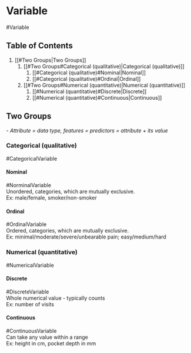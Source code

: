 # Variable
#Variable

## Table of Contents
1. [[#Two Groups|Two Groups]]
	1. [[#Two Groups#Categorical (qualitative)|Categorical (qualitative)]]
		1. [[#Categorical (qualitative)#Nominal|Nominal]]
		2. [[#Categorical (qualitative)#Ordinal|Ordinal]]
	2. [[#Two Groups#Numerical (quantitative)|Numerical (quantitative)]]
		1. [[#Numerical (quantitative)#Discrete|Discrete]]
		2. [[#Numerical (quantitative)#Continuous|Continuous]]

## Two Groups

*- Attribute = data type, features = predictors = attribute + its value*

### Categorical (qualitative)
#CategoricalVariable

#### Nominal 
#NorminalVariable  
Unordered, categories, which are mutually exclusive.  
Ex: male/female, smoker/non-smoker

#### Ordinal 
#OrdinalVariable  
Ordered, categories, which are mutually exclusive.  
Ex: minimal/moderate/severe/unbearable pain; easy/medium/hard

### Numerical (quantitative)
#NumericalVariable

#### Discrete 
#DiscreteVariable  
Whole numerical value - typically counts  
Ex: number of visits

#### Continuous 
#ContinuousVariable  
Can take any value within a range  
Ex: height in cm, pocket depth in mm
